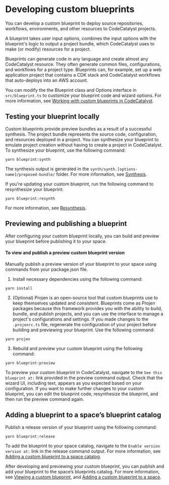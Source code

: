 # Developing custom blueprints

You can develop a custom blueprint to deploy source repositories, workflows, environments, and other resources to CodeCatalyst projects.

A blueprint takes user input options, combines the input options with the blueprint's logic to output a project bundle, which CodeCatalyst uses to
make (or modify) resources for a project.

Blueprints can generate code in any language and create almost any CodeCatalyst resource. They often generate common files, configurations, and
workflows for a project type. Blueprints can, for example, set up a web application project that contains a CDK stack and CodeCatalyst workflows that
auto-deploys into an AWS account.

You can modify the the Blueprint class and Options interface in `src/blueprint.ts` to customize your blueprint code and wizard options. For more
information, see [Working with custom blueprints in CodeCatalyst](https://docs.aws.amazon.com/codecatalyst/latest/userguide/custom-blueprints.html).

## Testing your blueprint locally

Custom blueprints provide preview bundles as a result of a successful synthesis. The project bundle represents the source code, configuration, and
resources deployed in a project. You can synthesize your blueprint to emulate project creation without having to create a project in CodeCatalyst. To
synthesize your blueprint, use the following command:

```
yarn blueprint:synth
```

The synthesis output is generated in the `synth/synth.[options-name]/proposed-bundle/` folder. For more information, see
[Synthesis](https://docs.aws.amazon.com/codecatalyst/latest/userguide/custom-bp-concepts.html#synthesis-concept).

If you're updating your custom blueprint, run the following command to resynthesize your blueprint:

```
yarn blueprint:resynth
```

For more information, see [Resynthesis](https://docs.aws.amazon.com/codecatalyst/latest/userguide/custom-bp-concepts.html#resynthesis-concept).

## Previewing and publishing a blueprint

After configuring your custom blueprint locally, you can build and preview your blueprint before publishing it to your space.

#### To view and publish a preview custom blueprint version

Manually publish a preview version of your blueprint to your space using commands from your package.json file.

1. Install necessary dependencies using the following command:

```
yarn install
```

2. (Optional) Projen is an open-source tool that custom blueprints use to keep themselves updated and consistent. Blueprints come as Projen packages
   because this framework provides you with the ability to build, bundle, and publish projects, and you can use the interface to manage a project's
   configurations and settings. If you made changes to the `.projenrc.ts` file, regenerate the configuration of your project before building and
   previewing your blueprint. Use the following command:

```
yarn projen
```

3. Rebuild and preview your custom blueprint using the following command:

```
yarn blueprint:preview
```

To preview your custom blueprint in CodeCatalyst, navigate to the `See this blueprint at:` link provided in the preview command output. Check that the
wizard UI, including text, appears as you expected based on your configuration. If you want to make further changes to your custom blueprint, you can
edit the blueprint code, resynthesize the blueprint, and then run the preview command again.

## Adding a blueprint to a space’s blueprint catalog

Publish a release version of your blueprint using the following command:

```
yarn blueprint:release
```

To add the blueprint to your space catalog, navigate to the `Enable version version at:` link in the release command output. For more information, see
[Adding a custom blueprint to a space catalog](https://docs.aws.amazon.com/codecatalyst/latest/userguide/add-remove-bp.html).

After developing and previewing your custom blueprint, you can publish and add your blueprint to the space’s blueprints catalog. For more information,
see [Viewing a custom blueprint](https://docs.aws.amazon.com/codecatalyst/latest/userguide/view-bp.html), and
[Adding a custom blueprint to a space](https://docs.aws.amazon.com/codecatalyst/latest/userguide/add-remove-bp.html).
